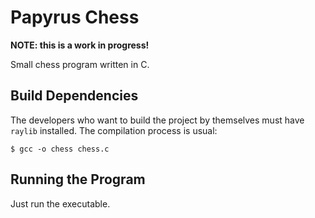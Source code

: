 # Papyrus Chess

**NOTE: this is a work in progress!**

Small chess program written in C.

## Build Dependencies

The developers who want to build the project by themselves must have `raylib` installed. The compilation process is usual:

```console
$ gcc -o chess chess.c
```

## Running the Program

Just run the executable.
